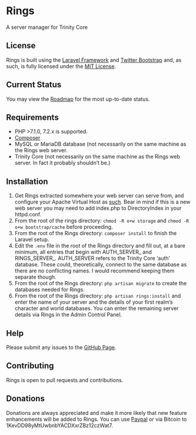 # Rings
A server manager for Trinity Core

## License
Rings is built using the [Laravel Framework](https://laravel.com) and [Twitter Bootstrap](http://getbootstrap.com/getting-started/#license-faqs) and, as such, is fully licensed under the [MIT License](http://opensource.org/licenses/MIT).

## Current Status
You may view the [Roadmap](https://github.com/pxdnbluesoul/rings/projects/1) for the most up-to-date status.

## Requirements
* PHP >7.1.0, 7.2.x is supported.
* [Composer](https://getcomposer.org/)
* MySQL or MariaDB database (not necessarily on the same machine as the Rings web server.
* Trinity Core (not necessarily on the same machine as the Rings web server. In fact it probably shouldn’t be.)

## Installation
1. Get Rings extracted somewhere your web server can serve from, and configure your Apache Virtual Host as [such](http://laravel-recipes.com/recipes/25/creating-an-apache-virtualhost). Bear in mind if this is a new web server you may need to add index.php to DirectoryIndex in your httpd.conf.
2. From the root of the rings directory: `chmod -R o+w storage` and `chmod -R o+w bootstrap/cache` before proceeding.
3. From the root of the Rings directory: `composer install` to finish the Laravel setup.
4. Edit the `.env` file in the root of the Rings directory and fill out, at a bare minimum, all entries that begin with AUTH_SERVER_ and RINGS_SERVER_. AUTH_SERVER refers to the Trinity Core ‘auth’ database. These could, theoretically, connect to the same database as there are no conflicting names. I would recommend keeping them separate though.
6. From the root of the Rings directory: `php artisan migrate` to create the databases needed for Rings.
5. From the root of the Rings directory: `php artisan rings:install` and enter the name of your server and the details of your first realm’s character and world databases. You can enter the remaining server details via Rings in the Admin Control Panel.

## Help
Please submit any issues to the [GitHub Page](https://github.com/pxdnbluesoul/rings/issues).

## Contributing
Rings is open to pull requests and contributions.

## Donations
Donations are always appreciated and make it more likely that new feature enhancements will be added to Rings. You can use [Paypal](https://www.paypal.com/cgi-bin/webscr?cmd=_s-xclick&hosted_button_id=BMHTKT3UN6YES) or via Bitcoin to 1KevDD98yMtUwbnbYACDXxrZBz12czWat7.
